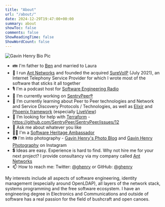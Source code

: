```yaml
---
title: "About"
url: "/about/"
date: 2024-12-29T19:47:00+00:00
summary: about
showToc: false
comments: false
ShowReadingTime: false
ShowWordCount: false
---
```


![Gavin Henry Bio Pic](/ghenry_bio_pic_400x400.jpg "Gavin Henry Bio Pic")

- 👪 I'm father to [Ben](https://www.bbc.co.uk/programmes/p06rqp6c) and married to Laura
- 💼 I run [Ant Networks](https://antnetworks.com/) and founded the acquired [SureVoIP](https://www.surevoip.co.uk/) (July 2021), an Internet Telephony Service Provider for which I wrote most of the software that sticks it all together
- 🎙️ I'm a podcast host for [Software Engineering Radio](https://www.se-radio.net/team/gavin-henry/)
- 🔭 I’m currently working on [SentryPeer®](https://github.com/SentryPeer/SentryPeer)
- 🌱 I’m currently learning about Peer to Peer technologies and Network and Service Discovery Protocols / Technologies, as well as [Elixir](https://github.com/elixir-lang/elixir) and [Phoenix framework](https://github.com/phoenixframework/) (especially [LiveView](https://github.com/phoenixframework/phoenix_live_view))
- 🤔 I’m looking for help with [Terraform](https://www.terraform.io/) - https://github.com/SentryPeer/SentryPeer/issues/12
- 💬 Ask me about whatever you like
- 🧑‍💻 I'm a [Software Heritage Ambassador](https://www.softwareheritage.org/ambassadors/)
- 📷 I'm into photography - [Gavin Henry's Photo Blog](https://gavinhenry.com) and [Gavin Henry Photography](https://instagram.com/gavinhenryphotography) on Instagram
- 💲 Ideas are easy. Experience is hard to find. Why not hire me for your next project? I provide consultancy via my company called [Ant Networks](https://antnetworks.com)
- 📫 How to reach me: Twitter: [@ghenry](https://twitter.com/ghenry) or GitHub: [@ghenry](https://github.com/ghenry)

My interests include all aspects of software engineering, identity management (especially around OpenLDAP), 
all layers of the network stack, systems programming and the free software ecosystem. I have an engineering degree in 
Electronics and Communications and outside of software has a real passion for the field of bushcraft and open canoes.

